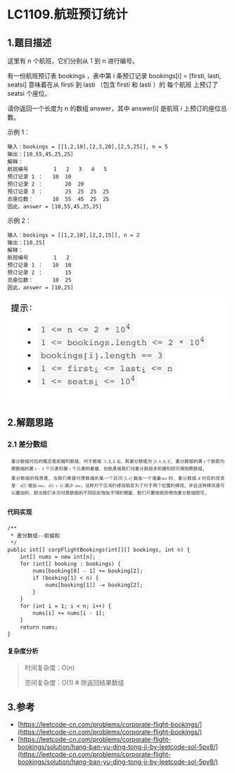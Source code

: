 # LC1109.航班预订统计

## 1.题目描述

这里有 n 个航班，它们分别从 1 到 n 进行编号。

有一份航班预订表 bookings ，表中第 i 条预订记录 bookings\[i\] = \[firsti, lasti, seatsi\] 意味着在从 firsti 到 lasti （包含 firsti 和 lasti ）的 每个航班 上预订了 seatsi 个座位。

请你返回一个长度为 n 的数组 answer，其中 answer\[i\] 是航班 i 上预订的座位总数。

示例 1：

```text
输入：bookings = [[1,2,10],[2,3,20],[2,5,25]], n = 5
输出：[10,55,45,25,25]
解释：
航班编号        1   2   3   4   5
预订记录 1 ：   10  10
预订记录 2 ：       20  20
预订记录 3 ：       25  25  25  25
总座位数：      10  55  45  25  25
因此，answer = [10,55,45,25,25]
```

示例 2：

```text
输入：bookings = [[1,2,10],[2,2,15]], n = 2
输出：[10,25]
解释：
航班编号        1   2
预订记录 1 ：   10  10
预订记录 2 ：       15
总座位数：      10  25
因此，answer = [10,25]
```

![](../../../.gitbook/assets/image%20%287%29.png)

## 2.解题思路

### 2.1 差分数组

![](../../../.gitbook/assets/image%20%289%29.png)

#### 代码实现

```text
/**
 * 差分数组--前缀和
 */
public int[] corpFlightBookings(int[][] bookings, int n) {
    int[] nums = new int[n];
    for (int[] booking : bookings) {
        nums[booking[0] - 1] += booking[2];
        if (booking[1] < n) {
            nums[booking[1]] -= booking[2];
        }
    }
    for (int i = 1; i < n; i++) {
        nums[i] += nums[i - 1];
    }
    return nums;
}
```

#### 复杂度分析

> 时间复杂度：O\(n\)
>
> 空间复杂度：O\(1\)  \# 除返回结果数组

## 3.参考

* [https://leetcode-cn.com/problems/corporate-flight-bookings/](https://leetcode-cn.com/problems/corporate-flight-bookings/)
* [https://leetcode-cn.com/problems/corporate-flight-bookings/solution/hang-ban-yu-ding-tong-ji-by-leetcode-sol-5pv8/](https://leetcode-cn.com/problems/corporate-flight-bookings/solution/hang-ban-yu-ding-tong-ji-by-leetcode-sol-5pv8/) 

